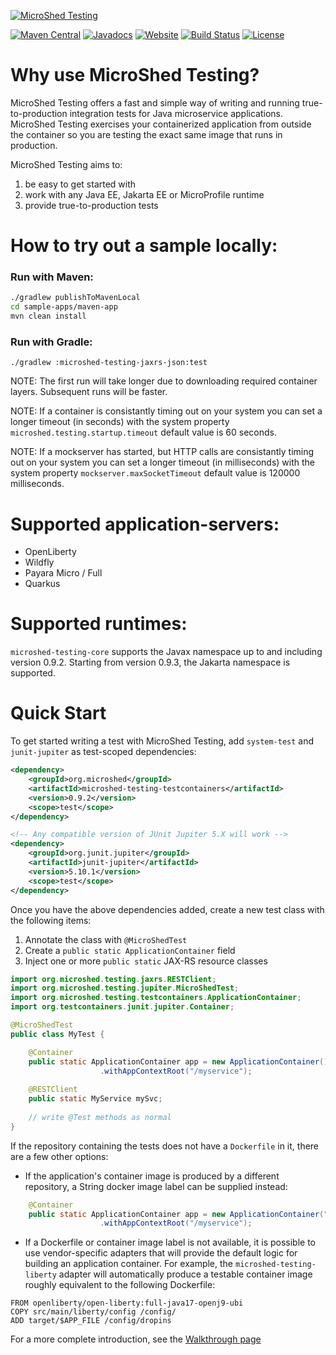 [![MicroShed Testing](docs/images/microshed-testing.png)](http://microshed.org/microshed-testing)

[![Maven Central](https://img.shields.io/maven-central/v/org.microshed/microshed-testing-testcontainers.svg?label=Maven%20Central)](https://mvnrepository.com/artifact/org.microshed/microshed-testing-testcontainers)
[![Javadocs](https://www.javadoc.io/badge/org.microshed/microshed-testing-testcontainers.svg)](https://www.javadoc.io/doc/org.microshed/microshed-testing-testcontainers)
[![Website](https://img.shields.io/website/http/microshed.org/microshed-testing?up_color=informational)](http://microshed.org/microshed-testing)
[![Build Status](https://github.com/MicroShed/microshed-testing/workflows/MicroShed%20CI/badge.svg)](https://github.com/MicroShed/microshed-testing/actions?query=workflow%3A%22MicroShed+CI%22)
[![License](https://img.shields.io/badge/License-ASL%202.0-green.svg)](https://opensource.org/licenses/Apache-2.0)

# Why use MicroShed Testing?

MicroShed Testing offers a fast and simple way of writing and running true-to-production integration
tests for Java microservice applications. MicroShed Testing exercises your containerized application
from outside the container so you are testing the exact same image that runs in production.

MicroShed Testing aims to:
1. be easy to get started with
1. work with any Java EE, Jakarta EE or MicroProfile runtime
1. provide true-to-production tests

# How to try out a sample locally:

### Run with Maven:
```bash
./gradlew publishToMavenLocal
cd sample-apps/maven-app
mvn clean install
```

### Run with Gradle:
```
./gradlew :microshed-testing-jaxrs-json:test
```

NOTE: The first run will take longer due to downloading required container layers. Subsequent runs will be faster.

NOTE: If a container is consistantly timing out on your system you can set a longer timeout (in seconds) with the system property
`microshed.testing.startup.timeout` default value is 60 seconds.

NOTE: If a mockserver has started, but HTTP calls are consistantly timing out on your system you can set a longer timeout (in milliseconds)
with the system property `mockserver.maxSocketTimeout` default value is 120000 milliseconds.

# Supported application-servers:
- OpenLiberty
- Wildfly
- Payara Micro / Full
- Quarkus

# Supported runtimes:
`microshed-testing-core` supports the Javax namespace up to and including version 0.9.2. Starting from version 0.9.3, the Jakarta namespace is supported.

# Quick Start

To get started writing a test with MicroShed Testing, add `system-test` and `junit-jupiter` as test-scoped dependencies:

```xml
<dependency>
    <groupId>org.microshed</groupId>
    <artifactId>microshed-testing-testcontainers</artifactId>
    <version>0.9.2</version>
    <scope>test</scope>
</dependency>

<!-- Any compatible version of JUnit Jupiter 5.X will work -->
<dependency>
    <groupId>org.junit.jupiter</groupId>
    <artifactId>junit-jupiter</artifactId>
    <version>5.10.1</version>
    <scope>test</scope>
</dependency>
```

Once you have the above dependencies added, create a new test class with the following items:
1. Annotate the class with `@MicroShedTest`
1. Create a `public static ApplicationContainer` field
1. Inject one or more `public static` JAX-RS resource classes

```java
import org.microshed.testing.jaxrs.RESTClient;
import org.microshed.testing.jupiter.MicroShedTest;
import org.microshed.testing.testcontainers.ApplicationContainer;
import org.testcontainers.junit.jupiter.Container;

@MicroShedTest
public class MyTest {

    @Container
    public static ApplicationContainer app = new ApplicationContainer()
                    .withAppContextRoot("/myservice");
                    
    @RESTClient
    public static MyService mySvc;
    
    // write @Test methods as normal
}
```

If the repository containing the tests does not have a `Dockerfile` in it, there are a few other options:

* If the application's container image is produced by a different repository, a String docker image label can be
  supplied instead:

```java
    @Container
    public static ApplicationContainer app = new ApplicationContainer("myservice:latest")
                    .withAppContextRoot("/myservice");
```
* If a Dockerfile or container image label is not available, it is possible to use vendor-specific adapters that will
  provide the default logic for building an application container. For example, the `microshed-testing-liberty` adapter will
  automatically produce a testable container image roughly equivalent to the following Dockerfile:

```
FROM openliberty/open-liberty:full-java17-openj9-ubi
COPY src/main/liberty/config /config/
ADD target/$APP_FILE /config/dropins
```

For a more complete introduction, see the [Walkthrough page](https://microshed.org/microshed-testing/features/Walkthrough.html)